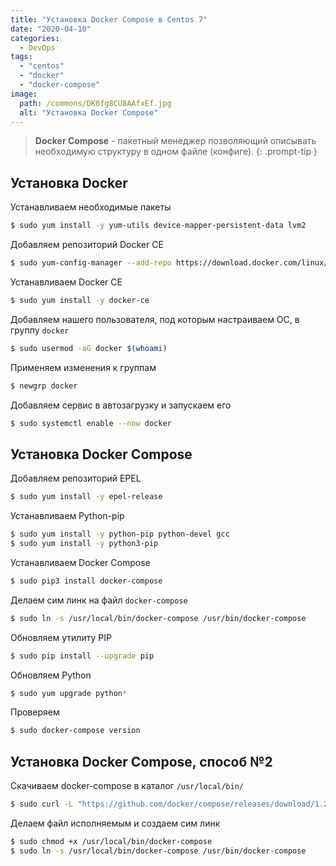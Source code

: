```yaml
---
title: "Установка Docker Compose в Centos 7"
date: "2020-04-10"
categories: 
  - DevOps
tags: 
  - "centos"
  - "docker"
  - "docker-compose"
image:
  path: /commons/DK0fg8CU8AAfxEf.jpg
  alt: "Установка Docker Compose"
---
```


> **Docker Compose** - пакетный менеджер позволяющий описывать необходимую структуру в одном файле (конфиге).
{: .prompt-tip }

## Установка Docker

Устанавливаем необходимые пакеты

```sh
$ sudo yum install -y yum-utils device-mapper-persistent-data lvm2
```

Добавляем репозиторий Docker CE

```sh
$ sudo yum-config-manager --add-repo https://download.docker.com/linux/centos/docker-ce.repo
```

Устанавливаем Docker CE

```sh
$ sudo yum install -y docker-ce
```

Добавляем нашего пользователя, под которым настраиваем ОС, в группу `docker`

```sh
$ sudo usermod -aG docker $(whoami)
```

Применяем изменения к группам

```sh
$ newgrp docker
```

Добавляем сервис в автозагрузку и запускаем его

```sh
$ sudo systemctl enable --now docker
```

## Установка Docker Compose

Добавляем репозиторий EPEL

```sh
$ sudo yum install -y epel-release
```

Устанавливаем Python-pip

```sh
$ sudo yum install -y python-pip python-devel gcc
$ sudo yum install -y python3-pip
```

Устанавливаем Docker Compose

```sh
$ sudo pip3 install docker-compose
```

Делаем сим линк на файл `docker-compose`

```sh
$ sudo ln -s /usr/local/bin/docker-compose /usr/bin/docker-compose
```

Обновляем утилиту PIP

```sh
$ sudo pip install --upgrade pip
```

Обновляем Python

```sh
$ sudo yum upgrade python*
```

Проверяем

```sh
$ sudo docker-compose version
```

## Установка Docker Compose, способ №2

Скачиваем docker-compose в каталог `/usr/local/bin/`

```sh
$ sudo curl -L "https://github.com/docker/compose/releases/download/1.25.3/docker-compose-$(uname -s)-$(uname -m)" -o /usr/local/bin/docker-compose
```

Делаем файл исполняемым и создаем сим линк

```sh
$ sudo chmod +x /usr/local/bin/docker-compose
$ sudo ln -s /usr/local/bin/docker-compose /usr/bin/docker-compose
```
